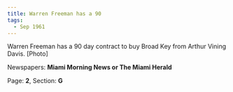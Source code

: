```yaml
---  
title: Warren Freeman has a 90  
tags:  
  - Sep 1961  
---  
```

  
Warren Freeman has a 90 day contract to buy Broad Key from Arthur Vining Davis. [Photo]  
  
Newspapers: **Miami Morning News or The Miami Herald**  
  
Page: **2**, Section: **G** 
